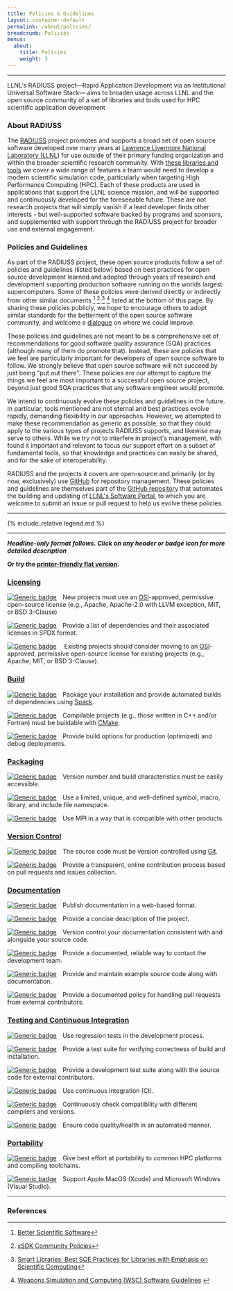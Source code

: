 ```yaml
---
title: Policies & Guidelines
layout: container-default
permalink: /about/policies/
breadcrumb: Policies
menus:
  about:
    title: Policies
    weight: 3
---
```

---

LLNL's RADIUSS project&mdash;Rapid Application Development via an Institutional Universal Software Stack&mdash; aims to broaden usage across LLNL and the open source community of a set of libraries and tools used for HPC scientific application development

<!--
Prepared by LLNL under Contract DE-AC52-07NA27344.

This document was prepared as an account of work sponsored by an agency of the United States government. Neither the United States government nor Lawrence Livermore National Security, LLC, nor any of their employees makes any warranty, expressed or implied, or assumes any legal liability or responsibility for the accuracy, completeness, or usefulness of any information, apparatus, product, or process disclosed, or represents that its use would not infringe privately owned rights. Reference herein to any specific commercial product, process, or service by trade name, trademark, manufacturer, or otherwise does not necessarily constitute or imply its endorsement, recommendation, or favoring by the United States government or Lawrence Livermore National Security, LLC. The views and opinions of authors expressed herein do not necessarily state or reflect those of the United States government or Lawrence Livermore National Security, LLC, and shall not be used for advertising or product endorsement purposes.

LLNL-TR-781103

IM #975025
-->

### About RADIUSS

The [RADIUSS](https://software.llnl.gov/radiuss/) project promotes and supports a broad set of open source software developed over many years at [Lawrence Livermore National Laboratory (LLNL)](https://www.llnl.gov) for use outside of their primary funding organization and within the broader scientific research community. With [these libraries and tools](https://software.llnl.gov/radiuss/) we cover a wide range of features a team would need to develop a modern scientific simulation code, particularly when targeting High Performance Computing (HPC). Each of these products are used in applications that support the LLNL science mission, and will be supported and continuously developed for the foreseeable future. These are not research projects that will simply vanish if a lead developer finds other interests - but well-supported software backed by programs and sponsors, and supplemented with support through the RADIUSS project for broader use and external engagement.

### Policies and Guidelines

As part of the RADIUSS project, these open source products follow a set of policies and guidelines (listed below) based on best practices for open source development learned and adopted through years of research and development supporting production software running on the worlds largest supercomputers. Some of these policies were derived directly or indirectly from other similar documents [^bss] [^xsdk] [^sl] [^wsc] listed at the bottom of this page. By sharing these policies publicly, we hope to encourage others to adopt similar standards for the betterment of the open source software community, and welcome a [dialogue](mailto:radiuss-request@llnl.gov) on where we could improve.

These policies and guidelines are not meant to be a comprehensive set of recommendations for good software quality assurance (SQA) practices (although many of them do promote that). Instead, these are policies that we feel are particularly important for developers of open source software to follow. We strongly believe that open source software will not succeed by just being "put out there". These policies are our attempt to capture the things we feel are most important to a successful open source project, beyond just good SQA practices that any software engineer would promote.

We intend to continuously evolve these policies and guidelines in the future. In particular, tools mentioned are not eternal and best practices evolve rapidly, demanding flexibility in our approaches. However, we attempted to make these recommendation as generic as possible, so that they could apply to the various types of projects RADIUSS supports, and likewise may serve to others. While we try not to interfere in project's management, with found it important and relevant to focus our support effort on a subset of fundamental tools, so that knowledge and practices can easily be shared, and for the sake of interoperability.

RADIUSS and the projects it covers are open-source and primarily (or by now, exclusively) use [GitHub](https://github.com) for repository management. These policies and guidelines are themselves part of the [GitHub repository](https://github.com/LLNL/llnl.github.io) that automates the building and updating of [LLNL's Software Portal](https://software.llnl.gov), to which you are welcome to submit an issue or pull request to help us evolve these policies.

---

{% include_relative legend.md %}

---

***Headline-only format follows. Click on any header or badge icon for more detailed description***

**Or try the [printer-friendly flat version](/project/policies/all).**

### [Licensing](/project/policies/licensing/)

[![Generic badge](https://img.shields.io/badge/M.lic-1-red.svg)](/project/policies/licensing/#mlic1)&emsp;New projects must use an [OSI](https://opensource.org/licenses)-approved, permissive open-source license (e.g., Apache, Apache-2.0 with LLVM exception, MIT, or BSD 3-Clause)

[![Generic badge](https://img.shields.io/badge/M.lic-2-red.svg)](/project/policies/licensing/#mlic2)&emsp;Provide a list of dependencies and their associated licenses in SPDX format.

[![Generic
badge](https://img.shields.io/badge/R.lic-3-yellow.svg)](/project/policies/licensing/#rlic3)
&emsp;Existing projects should consider moving to an [OSI](https://opensource.org/licenses)-approved, permissive open-source license for existing projects (e.g., Apache, MIT, or BSD 3-Clause).

### [Build](/project/policies/build)

[![Generic badge](https://img.shields.io/badge/M.bld-1-red.svg)](/project/policies/build/#mbld1)&emsp;Package your installation and provide automated builds of dependencies using [Spack](https://spack.io/).

[![Generic badge](https://img.shields.io/badge/R.bld-2-yellow.svg)](/project/policies/build/#rbld2)&emsp;Compilable projects (e.g., those written in C++ and/or Fortran) must be buildable with [CMake](https://cmake.org).

[![Generic badge](https://img.shields.io/badge/R.bld-3-yellow.svg)](/project/policies/build/#rbld3)&emsp;Provide build options for production (optimized) and debug deployments.

### [Packaging](/project/policies/packaging)

[![Generic badge](https://img.shields.io/badge/M.pkg-1-red.svg)](/project/policies/packaging/#mpkg1)&emsp;Version number and build characteristics must be easily accessible.

[![Generic badge](https://img.shields.io/badge/M.pkg-2-red.svg)](/project/policies/packaging/#mpkg2)&emsp;Use a limited, unique, and well-defined symbol, macro, library, and include file namespace.

[![Generic badge](https://img.shields.io/badge/M.pkg-3-red.svg)](/project/policies/packaging/#mpkg3)&emsp;Use MPI in a way that is compatible with other products.

### [Version Control](/project/policies/version-control)

[![Generic badge](https://img.shields.io/badge/M.ver-1-red.svg)](/project/policies/version-control/#mver1)&emsp;The source code must be version controlled using [Git](https://git-scm.com).

[![Generic badge](https://img.shields.io/badge/M.ver-2-red.svg)](/project/policies/version-control/#mver2)&emsp;Provide a transparent, online contribution process based on pull requests and issues collection.

### [Documentation](/project/policies/documentation)

[![Generic badge](https://img.shields.io/badge/M.doc-1-red.svg)](/project/policies/documentation/#mdoc1)&emsp;Publish documentation in a web-based format.

[![Generic badge](https://img.shields.io/badge/M.doc-2-red.svg)](/project/policies/documentation/#mdoc2)&emsp;Provide a concise description of the project.

[![Generic badge](https://img.shields.io/badge/M.doc-3-red.svg)](/project/policies/documentation/#mdoc3)&emsp;Version control your documentation consistent with and alongside your source code.

[![Generic badge](https://img.shields.io/badge/M.doc-4-red.svg)](/project/policies/documentation/#mdoc4)&emsp;Provide a documented, reliable way to contact the development team.

[![Generic badge](https://img.shields.io/badge/R.doc-5-yellow.svg)](/project/policies/documentation/#rdoc5)&emsp;Provide and maintain example source code along with documentation.

[![Generic badge](https://img.shields.io/badge/R.doc-6-yellow.svg)](/project/policies/documentation/#rdoc6)&emsp;Provide a documented policy for handling pull requests from external contributors.

### [Testing and Continuous Integration](/project/policies/tests-ci)

[![Generic badge](https://img.shields.io/badge/M.tst-1-red.svg)](/project/policies/tests-ci/#mtst1)&emsp;Use regression tests in the development process.

[![Generic badge](https://img.shields.io/badge/M.tst-2-red.svg)](/project/policies/tests-ci/#mtst2)&emsp;Provide a test suite for verifying correctness of build and installation.

[![Generic badge](https://img.shields.io/badge/M.tst-3-red.svg)](/project/policies/tests-ci/#mtst3)&emsp;Provide a development test suite along with the source code for external contributors.

[![Generic badge](https://img.shields.io/badge/M.tst-4-red.svg)](/project/policies/tests-ci/#mtst4)&emsp;Use continuous integration (CI).

[![Generic badge](https://img.shields.io/badge/R.tst-5-yellow.svg)](/project/policies/tests-ci/#rtst5)&emsp;Continuously check compatibility with different compilers and versions.

[![Generic badge](https://img.shields.io/badge/R.tst-6-yellow.svg)](/project/policies/tests-ci/#rtst6)&emsp;Ensure code quality/health in an automated manner.

### [Portability](/project/policies/portability)

[![Generic badge](https://img.shields.io/badge/M.por-1-red.svg)](/project/policies/portability/#mpor1)&emsp;Give best effort at portability to common HPC platforms and compiling toolchains.

[![Generic badge](https://img.shields.io/badge/R.por-2-yellow.svg)](/project/policies/portability/#rpor2)&emsp;Support Apple MacOS (Xcode) and Microsoft Windows (Visual Studio).

---

### References

[^bss]: [Better Scientific Software](https://bssw.io)
[^xsdk]: [xSDK Community Policies](https://xsdk.info/policies)
[^sl]: [Smart Libraries: Best SQE Practices for Libraries with Emphasis on Scientific Computing](https://www.osti.gov/biblio/936460)
[^wsc]: [Weapons Simulation and Computing (WSC) Software Guidelines](https://lc.llnl.gov/confluence/display/WSCSOFT/WSC+Software+Guidelines) <i class="fa fa-light fa-lock"></i>
